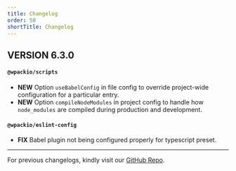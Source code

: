 ```yaml
---
title: Changelog
order: 50
shortTitle: Changelog
---
```


## VERSION 6.3.0

#### `@wpackio/scripts`

- **NEW** Option `useBabelConfig` in file config to override project-wide configuration for a particular entry.
- **NEW** Option `compileNodeModules` in project config to handle how `node_modules` are compiled during production and development.

#### `@wpackio/eslint-config`

- **FIX** Babel plugin not being configured properly for typescript preset.

---

For previous changelogs, kindly visit our [GitHub Repo](https://github.com/swashata/wp-webpack-script/blob/master/CHANGELOG.md).

